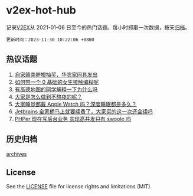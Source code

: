 # v2ex-hot-hub

 记录[V2EX](https://www.v2ex.com/)从 2021-01-06 日至今的热门话题。每小时抓取一次数据，按天[归档](archives)。

`更新时间：2023-11-30 10:22:06 +0800`

## 热议话题

1. [自家赣南脐橙抽奖，华农家同县发出](https://www.v2ex.com/t/996196)
1. [如何带一个 0 基础的女生接触编程呢](https://www.v2ex.com/t/996151)
1. [有高德地图的同学解释一下为什么吗](https://www.v2ex.com/t/996160)
1. [大家是怎么做到不熬夜的呢？](https://www.v2ex.com/t/996172)
1. [大家睡觉都戴 Apple Watch 吗？深度睡眠都是多久？](https://www.v2ex.com/t/996242)
1. [Jetbrains 全家桶马上就要续费了，大家买的这一次还会续吗](https://www.v2ex.com/t/996192)
1. [PHPer 现在写后台业务 实现高并发只有 swoole 吗](https://www.v2ex.com/t/996296)

## 历史归档

[archives](archives)

## License

See the [LICENSE](LICENSE) file for license rights and limitations (MIT).
